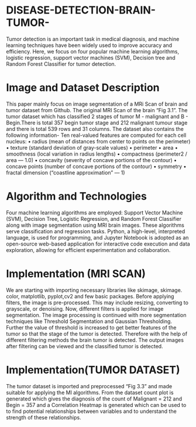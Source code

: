 # DISEASE-DETECTION-BRAIN-TUMOR-
Tumor detection is an important task in medical diagnosis, and machine learning techniques have been widely used to improve accuracy and efficiency. Here, we focus on four popular machine learning algorithms, logistic regression, support vector machines (SVM), Decision tree and Random Forest Classifier for tumor detection.


# Image and Dataset Description

This paper mainly focus on image segmentation of a MRi Scan of brain and tumor dataset from Github.
The original MRI Scan of the brain “Fig 3.1”. The tumor dataset which has classified 2 stages of tumor M - malignant and B - Begin.There is total 357 begin tumor stage and 212 malignant tumour stage and there is total 539 rows and 31 columns. The dataset also contains the following information- 
Ten real-valued features are computed for each cell nucleus: 
•	radius (mean of distances from center to points on the perimeter) 
•	texture (standard deviation of gray-scale values) 
•	perimeter 
•	area 
•	smoothness (local variation in radius lengths) 
•	compactness (perimeter2 / area — 1.0) 
•	concavity (severity of concave portions of the contour) 
•	concave points (number of concave portions of the contour) 
•	symmetry 
•	fractal dimension (“coastline approximation” — 1)


# Algorithm and Technologies

Four machine learning algorithms are employed: Support Vector Machine (SVM), Decision Tree, Logistic Regression, and Random Forest Classifier along with image segmentation using MRI brain images. These algorithms serve classification and regression tasks. Python, a high-level, interpreted language, is used for programming, and Jupyter Notebook is adopted as an open-source web-based application for interactive code execution and data exploration, allowing for efficient experimentation and collaboration.


# Implementation (MRI SCAN)


We are starting with importing necessary libraries like skimage, skimage. color, matplotlib, pyplot,cv2 and few basic  packages. Before applying filters, the image is pre-processed. This may include resizing, converting to grayscale, or denoising. Now, different filters is applied for image segmentation.  The image processing is continued with more segmentation techniques like Threshold Segmentation and Gaussian Thresholding. Further the value of threshold is increased to get better features of the tumor so that the stage of the tumor is detected. Therefore with the help of different filtering methods the brain tumor is detected. The output images after filtering can be viewed and the classified tumor is detected.



# Implementation(TUMOR DATASET)
The tumor dataset is imported and preprocessed “Fig 3.3” and made suitable for applying the Ml algorithms. From the dataset count plot is generated which gives the diagnosis of the count of Malignant = 212 and Begin = 357 and a Correlation Heatmap is generated which can be used to to find potential relationships between variables and to understand the strength of these relationships.

